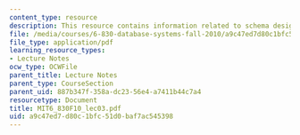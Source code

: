 ```yaml
---
content_type: resource
description: This resource contains information related to schema design.
file: /media/courses/6-830-database-systems-fall-2010/a9c47ed7d80c1bfc51d0baf7ac545398_MIT6_830F10_lec03.pdf
file_type: application/pdf
learning_resource_types:
- Lecture Notes
ocw_type: OCWFile
parent_title: Lecture Notes
parent_type: CourseSection
parent_uid: 887b347f-358a-dc23-56e4-a7411b44c7a4
resourcetype: Document
title: MIT6_830F10_lec03.pdf
uid: a9c47ed7-d80c-1bfc-51d0-baf7ac545398
---
```

